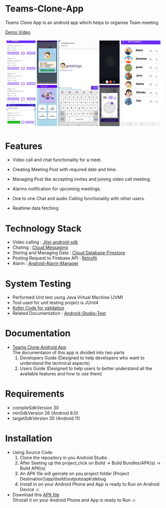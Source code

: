 # Teams-Clone-App
Teams Clone App 
is an android  app  which helps to organise Team meeting

[Demo Video](https://youtu.be/sOHY0Y7HUt8)

![](https://github.com/enlightrahulrm31/Teams-Clone-App/blob/master/app/src/main/res/drawable/my_post_github.png)


# Features

* Video call and chat functionality for a meet.

* Creating Meeting Post with required date and time.

* Managing Post like accepting invites and joining video call meeting.

* Alarms notification for upcoming meetings.

* One to one Chat and audio Calling functionality with other users.

* Realtime data fetching 


# Technology Stack

*  Video calling : [Jitsi-android-sdk](https://jitsi.github.io/handbook/docs/dev-guide/dev-guide-android-sdk)
*  Chating : [Cloud Messaging](https://firebase.google.com/docs/cloud-messaging)
*  Storing and Managing Data : [Cloud Database-Firestore](https://firebase.google.com/docs/firestore)
*  Posting Request to Firebase API : [Retrofit](https://square.github.io/retrofit/)
*  Alarm : [Android-Alarm-Manager](https://developer.android.com/reference/android/app/AlarmManager)

# System Testing 
* Performed Unit test using Java Virtual Machine (JVM) 
* Tool used for unit testing project is JUnit4
* [Koltin Code for validation](https://github.com/enlightrahulrm31/Teams-Clone-App/blob/master/app/src/test/java/com/example/bcd/ValidationTest.kt)
* Related Documentation : [Android-Studio-Test](https://developer.android.com/studio/test)

# Documentation 
* [Teams Clone Android App](https://drive.google.com/file/d/13Bb8uPS3bqSMunIC2ei9bH6b5YHTAbS-/view?usp=sharing)  
 The documentaion of this app is divided into two parts    
  1) Developers Guide (Designed to help developers who want to understand the technical aspects)  
  2) Users Guide (Designed to help users to better understand all the available features and how to use them)  
 
 
# Requirements  
* compileSdkVersion 30    
* minSdkVersion 26  (Android 8.0)  
* targetSdkVersion 30  (Android 11)

# Installation 
* Using Source Code 
  1) Clone the repository in you Android Studio .
  2) After Seeting up the project,click on Build -> Build Bundles/APK(s) -> Build APK(s)
  3) An APK file will genrate on you project folder  [Project Destination]\app\build\outputs\apk\debug
  4) Install in on your Android Phone and App is ready to Run on Android Device :relaxed:
* Download this [APK file](https://drive.google.com/file/d/1t6Uq4gwwZwgh_YPCT00FJWMkVa1D3k5Y/view?usp=sharing)  
  1)Install it on your Android Phone and App is ready to Run :relaxed:

